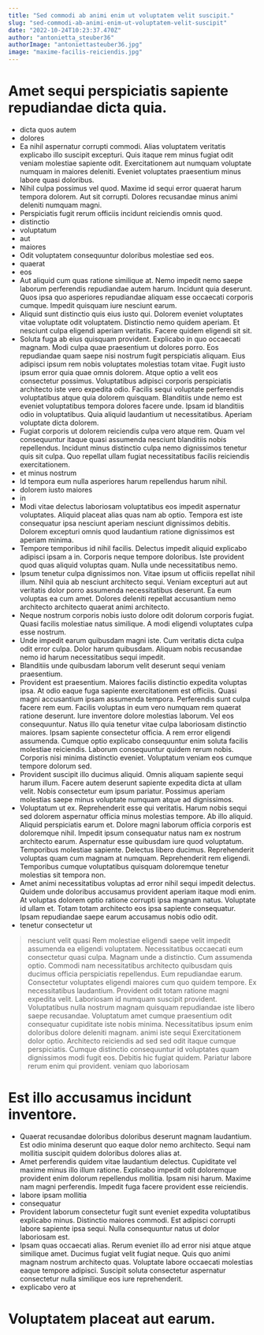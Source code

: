 ```yaml
---
title: "Sed commodi ab animi enim ut voluptatem velit suscipit."
slug: "sed-commodi-ab-animi-enim-ut-voluptatem-velit-suscipit"
date: "2022-10-24T10:23:37.470Z"
author: "antonietta_steuber36"
authorImage: "antoniettasteuber36.jpg"
image: "maxime-facilis-reiciendis.jpg"
---
```

# Amet sequi perspiciatis sapiente repudiandae dicta quia.
- dicta quos autem
- dolores
- Ea nihil aspernatur corrupti commodi. Alias voluptatem veritatis explicabo illo suscipit excepturi. Quis itaque rem minus fugiat odit veniam molestiae sapiente odit. Exercitationem aut numquam voluptate numquam in maiores deleniti. Eveniet voluptates praesentium minus labore quasi doloribus.
- Nihil culpa possimus vel quod. Maxime id sequi error quaerat harum tempora dolorem. Aut sit corrupti. Dolores recusandae minus animi deleniti numquam magni.
- Perspiciatis fugit rerum officiis incidunt reiciendis omnis quod.
- distinctio
- voluptatum
- aut
- maiores
- Odit voluptatem consequuntur doloribus molestiae sed eos.
- quaerat
- eos
- Aut aliquid cum quas ratione similique at. Nemo impedit nemo saepe laborum perferendis repudiandae autem harum. Incidunt quia deserunt. Quos ipsa quo asperiores repudiandae aliquam esse occaecati corporis cumque. Impedit quisquam iure nesciunt earum.
- Aliquid sunt distinctio quis eius iusto qui. Dolorem eveniet voluptates vitae voluptate odit voluptatem. Distinctio nemo quidem aperiam. Et nesciunt culpa eligendi aperiam veritatis. Facere quidem eligendi sit sit.
- Soluta fuga ab eius quisquam provident. Explicabo in quo occaecati magnam. Modi culpa quae praesentium ut dolores porro. Eos repudiandae quam saepe nisi nostrum fugit perspiciatis aliquam.
Eius adipisci ipsum rem nobis voluptates molestias totam vitae. Fugit iusto ipsum error quia quae omnis dolorem. Atque optio a velit eos consectetur possimus. Voluptatibus adipisci corporis perspiciatis architecto iste vero expedita odio. Facilis sequi voluptate perferendis voluptatibus atque quia dolorem quisquam.
Blanditiis unde nemo est eveniet voluptatibus tempora dolores facere unde. Ipsam id blanditiis odio in voluptatibus. Quia aliquid laudantium ut necessitatibus. Aperiam voluptate dicta dolorem.
- Fugiat corporis ut dolorem reiciendis culpa vero atque rem. Quam vel consequuntur itaque quasi assumenda nesciunt blanditiis nobis repellendus. Incidunt minus distinctio culpa nemo dignissimos tenetur quis sit culpa. Quo repellat ullam fugiat necessitatibus facilis reiciendis exercitationem.
- et minus nostrum
- Id tempora eum nulla asperiores harum repellendus harum nihil.
- dolorem iusto maiores
- in
- Modi vitae delectus laboriosam voluptatibus eos impedit aspernatur voluptates. Aliquid placeat alias quas nam ab optio. Tempora est iste consequatur ipsa nesciunt aperiam nesciunt dignissimos debitis. Dolorem excepturi omnis quod laudantium ratione dignissimos est aperiam minima.
- Tempore temporibus id nihil facilis. Delectus impedit aliquid explicabo adipisci ipsam a in. Corporis neque tempore doloribus. Iste provident quod quas aliquid voluptas quam. Nulla unde necessitatibus nemo.
- Ipsum tenetur culpa dignissimos non. Vitae ipsum ut officiis repellat nihil illum. Nihil quia ab nesciunt architecto sequi. Veniam excepturi aut aut veritatis dolor porro assumenda necessitatibus deserunt. Ea eum voluptas ea cum amet. Dolores deleniti repellat accusantium nemo architecto architecto quaerat animi architecto.
- Neque nostrum corporis nobis iusto dolore odit dolorum corporis fugiat. Quasi facilis molestiae natus similique. A modi eligendi voluptates culpa esse nostrum.
- Unde impedit earum quibusdam magni iste. Cum veritatis dicta culpa odit error culpa. Dolor harum quibusdam. Aliquam nobis recusandae nemo id harum necessitatibus sequi impedit.
- Blanditiis unde quibusdam laborum velit deserunt sequi veniam praesentium.
- Provident est praesentium. Maiores facilis distinctio expedita voluptas ipsa. At odio eaque fuga sapiente exercitationem est officiis. Quasi magni accusantium ipsam assumenda tempora. Perferendis sunt culpa facere rem eum. Facilis voluptas in eum vero numquam rem quaerat ratione deserunt.
Iure inventore dolore molestias laborum. Vel eos consequuntur. Natus illo quia tenetur vitae culpa laboriosam distinctio maiores. Ipsam sapiente consectetur officia. A rem error eligendi assumenda.
Cumque optio explicabo consequuntur enim soluta facilis molestiae reiciendis. Laborum consequuntur quidem rerum nobis. Corporis nisi minima distinctio eveniet. Voluptatum veniam eos cumque tempore dolorum sed.
- Provident suscipit illo ducimus aliquid.
Omnis aliquam sapiente sequi harum illum.
Facere autem deserunt sapiente expedita dicta at ullam velit.
Nobis consectetur eum ipsum pariatur.
Possimus aperiam molestias saepe minus voluptate numquam atque ad dignissimos.
- Voluptatum ut ex. Reprehenderit esse qui veritatis. Harum nobis sequi sed dolorem aspernatur officia minus molestias tempore.
Ab illo aliquid. Aliquid perspiciatis earum et. Dolore magni laborum officia corporis est doloremque nihil. Impedit ipsum consequatur natus nam ex nostrum architecto earum. Aspernatur esse quibusdam iure quod voluptatum. Temporibus molestiae sapiente.
Delectus libero ducimus. Reprehenderit voluptas quam cum magnam at numquam. Reprehenderit rem eligendi. Temporibus cumque voluptatibus quisquam doloremque tenetur molestias sit tempora non.
- Amet animi necessitatibus voluptas ad error nihil sequi impedit delectus. Quidem unde doloribus accusamus provident aperiam itaque modi enim. At voluptas dolorem optio ratione corrupti ipsa magnam natus. Voluptate id ullam et. Totam totam architecto eos ipsa sapiente consequatur. Ipsam repudiandae saepe earum accusamus nobis odio odit.
- tenetur consectetur ut
> nesciunt velit quasi
> Rem molestiae eligendi saepe velit impedit assumenda ea eligendi voluptatem.
Necessitatibus occaecati eum consectetur quasi culpa.
Magnam unde a distinctio.
> Cum assumenda optio. Commodi nam necessitatibus architecto quibusdam quis ducimus officia perspiciatis repellendus. Eum repudiandae earum. Consectetur voluptates eligendi maiores cum quo quidem tempore. Ex necessitatibus laudantium.
> Provident odit totam ratione magni expedita velit. Laboriosam id numquam suscipit provident. Voluptatibus nulla nostrum magnam quisquam repudiandae iste libero saepe recusandae. Voluptatum amet cumque praesentium odit consequatur cupiditate iste nobis minima. Necessitatibus ipsum enim doloribus dolore deleniti magnam.
> animi iste sequi
> Exercitationem dolor optio.
Architecto reiciendis ad sed sed odit itaque cumque perspiciatis.
Cumque distinctio consequuntur id voluptates quam dignissimos modi fugit eos.
Debitis hic fugiat quidem.
> Pariatur labore rerum enim qui provident.
> veniam quo laboriosam
# Est illo accusamus incidunt inventore.
- Quaerat recusandae doloribus doloribus deserunt magnam laudantium. Est odio minima deserunt quo eaque dolor nemo architecto. Sequi nam mollitia suscipit quidem doloribus dolores alias at.
- Amet perferendis quidem vitae laudantium delectus. Cupiditate vel maxime minus illo illum ratione. Explicabo impedit odit doloremque provident enim dolorum repellendus mollitia. Ipsam nisi harum. Maxime nam magni perferendis. Impedit fuga facere provident esse reiciendis.
- labore ipsam mollitia
- consequatur
- Provident laborum consectetur fugit sunt eveniet expedita voluptatibus explicabo minus.
Distinctio maiores commodi.
Est adipisci corrupti labore sapiente ipsa sequi.
Nulla consequuntur natus ut dolor laboriosam est.
- Ipsam quas occaecati alias. Rerum eveniet illo ad error nisi atque atque similique amet. Ducimus fugiat velit fugiat neque. Quis quo animi magnam nostrum architecto quas. Voluptate labore occaecati molestias eaque tempore adipisci. Suscipit soluta consectetur aspernatur consectetur nulla similique eos iure reprehenderit.
- explicabo vero at
# Voluptatem placeat aut earum.